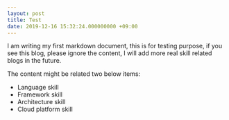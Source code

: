 ```yaml
---
layout: post
title: Test
date: 2019-12-16 15:32:24.000000000 +09:00
---
```


I am writing my first markdown document, this is for testing purpose, if you see this blog, please ignore the content, I will add more real skill related blogs in the future.

The content might be related two below items:
*  Language skill
*  Framework skill
*  Architecture skill
*  Cloud platform skill
